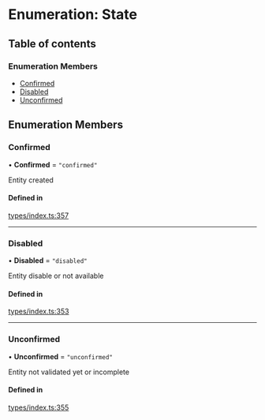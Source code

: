 # Enumeration: State

## Table of contents

### Enumeration Members

- [Confirmed](State.md#confirmed)
- [Disabled](State.md#disabled)
- [Unconfirmed](State.md#unconfirmed)

## Enumeration Members

### Confirmed

• **Confirmed** = ``"confirmed"``

Entity created

#### Defined in

[types/index.ts:357](https://github.com/nevermined-io/react-components/blob/9a55105/catalog/src/types/index.ts#L357)

___

### Disabled

• **Disabled** = ``"disabled"``

Entity disable or not available

#### Defined in

[types/index.ts:353](https://github.com/nevermined-io/react-components/blob/9a55105/catalog/src/types/index.ts#L353)

___

### Unconfirmed

• **Unconfirmed** = ``"unconfirmed"``

Entity not validated yet or incomplete

#### Defined in

[types/index.ts:355](https://github.com/nevermined-io/react-components/blob/9a55105/catalog/src/types/index.ts#L355)
